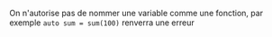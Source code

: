 On n'autorise pas de nommer une variable comme une fonction, par exemple `auto sum = sum(100)` renverra une erreur